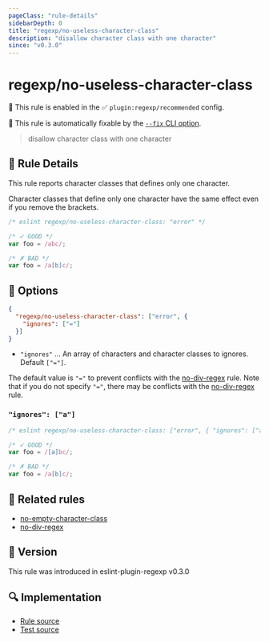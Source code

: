 ```yaml
---
pageClass: "rule-details"
sidebarDepth: 0
title: "regexp/no-useless-character-class"
description: "disallow character class with one character"
since: "v0.3.0"
---
```

# regexp/no-useless-character-class

💼 This rule is enabled in the ✅ `plugin:regexp/recommended` config.

🔧 This rule is automatically fixable by the [`--fix` CLI option](https://eslint.org/docs/latest/user-guide/command-line-interface#--fix).

<!-- end auto-generated rule header -->

> disallow character class with one character

## :book: Rule Details

This rule reports character classes that defines only one character.

Character classes that define only one character have the same effect even if you remove the brackets.

<eslint-code-block fix>

```js
/* eslint regexp/no-useless-character-class: "error" */

/* ✓ GOOD */
var foo = /abc/;

/* ✗ BAD */
var foo = /a[b]c/;
```

</eslint-code-block>

## :wrench: Options

```json
{
  "regexp/no-useless-character-class": ["error", {
    "ignores": ["="]
  }]
}
```

- `"ignores"` ... An array of characters and character classes to ignores. Default `["="]`.

The default value is `"="` to prevent conflicts with the [no-div-regex] rule. Note that if you do not specify `"="`, there may be conflicts with the [no-div-regex] rule.

### `"ignores": ["a"]`

<eslint-code-block fix>

```js
/* eslint regexp/no-useless-character-class: ["error", { "ignores": ["a"] }] */

/* ✓ GOOD */
var foo = /[a]bc/;

/* ✗ BAD */
var foo = /a[b]c/;
```

</eslint-code-block>

## :couple: Related rules

- [no-empty-character-class]
- [no-div-regex]

[no-empty-character-class]: https://eslint.org/docs/rules/no-empty-character-class
[no-div-regex]: https://eslint.org/docs/rules/no-div-regex

## :rocket: Version

This rule was introduced in eslint-plugin-regexp v0.3.0

## :mag: Implementation

- [Rule source](https://github.com/ota-meshi/eslint-plugin-regexp/blob/master/lib/rules/no-useless-character-class.ts)
- [Test source](https://github.com/ota-meshi/eslint-plugin-regexp/blob/master/tests/lib/rules/no-useless-character-class.ts)
